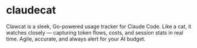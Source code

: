# claudecat
Clawcat is a sleek, Go-powered usage tracker for Claude Code. Like a cat, it watches closely — capturing token flows, costs, and session stats in real time. Agile, accurate, and always alert for your AI budget.
